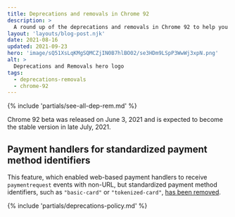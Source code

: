 ```yaml
---
title: Deprecations and removals in Chrome 92
description: >
  A round up of the deprecations and removals in Chrome 92 to help you plan.
layout: 'layouts/blog-post.njk'
date: 2021-08-16
updated: 2021-09-23
hero: 'image/sQ51XsLqKMgSQMCZjIN0B7hlBO02/se3HDm9LSpP3WwWj3xpN.png'
alt: >
  Deprecations and Removals hero logo
tags:
  - deprecations-removals
  - chrome-92
---
```


{% include 'partials/see-all-dep-rem.md' %}

Chrome 92 beta was released on June 3, 2021 and is expected to become the
stable version in late July, 2021.

## Payment handlers for standardized payment method identifiers

This feature, which enabled web-based payment handlers to receive `paymentrequest`
events with non-URL, but standardized payment method identifiers, such as
`"basic-card"` or `"tokenized-card"`, [has been
removed](https://www.chromestatus.com/feature/5717324021628928).

{% include 'partials/deprecations-policy.md' %}
